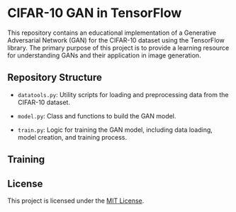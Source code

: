# CIFAR-10 GAN in TensorFlow
This repository contains an educational implementation of a Generative Adversarial Network (GAN) for the CIFAR-10 dataset using the TensorFlow library. The primary purpose of this project is to provide a learning resource for understanding GANs and their application in image generation.

## Repository Structure

- `datatools.py`: Utility scripts for loading and preprocessing data from the CIFAR-10 dataset.

- `model.py`: Class and functions to build the GAN model.

- `train.py`: Logic for training the GAN model, including data loading, model creation, and training process.

## Training


## License

This project is licensed under the [MIT License](LICENSE).